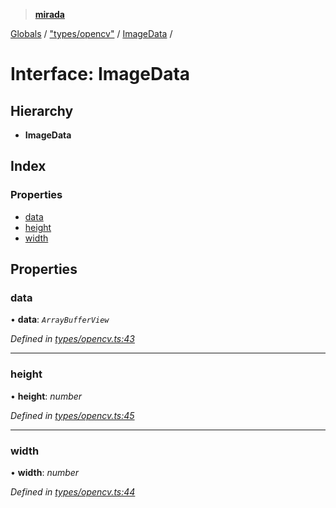 > **[mirada](../README.md)**

[Globals](../README.md) / ["types/opencv"](../modules/_types_opencv_.md) / [ImageData](_types_opencv_.imagedata.md) /

# Interface: ImageData

## Hierarchy

* **ImageData**

## Index

### Properties

* [data](_types_opencv_.imagedata.md#data)
* [height](_types_opencv_.imagedata.md#height)
* [width](_types_opencv_.imagedata.md#width)

## Properties

###  data

• **data**: *`ArrayBufferView`*

*Defined in [types/opencv.ts:43](https://github.com/cancerberoSgx/mirada/blob/22ee850/mirada/src/types/opencv.ts#L43)*

___

###  height

• **height**: *number*

*Defined in [types/opencv.ts:45](https://github.com/cancerberoSgx/mirada/blob/22ee850/mirada/src/types/opencv.ts#L45)*

___

###  width

• **width**: *number*

*Defined in [types/opencv.ts:44](https://github.com/cancerberoSgx/mirada/blob/22ee850/mirada/src/types/opencv.ts#L44)*